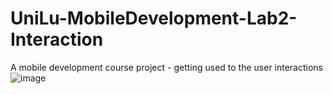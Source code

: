 # UniLu-MobileDevelopment-Lab2-Interaction
A mobile development course project - getting used to the user interactions
![image](https://user-images.githubusercontent.com/30292877/224565679-32ea37d0-0889-4c72-84fe-c1fa9921e14e.png)
